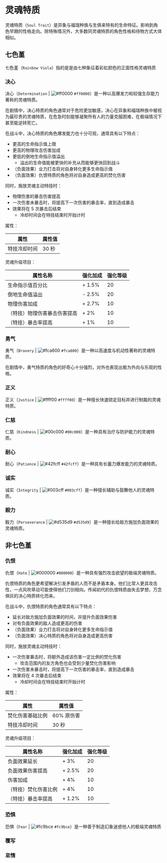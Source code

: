 # 灵魂特质

灵魂特质（`Soul Trait`）是异象与福瑞种族与生俱来特有的生命特征。影响到角色早期的性格走向。除特殊情况外，大多数同灵魂特质的角色性格和待物方式大体相似。

## 七色堇

七色堇（`Rainbow Viola`）指的是是由七种象征着彩虹颜色的正面性格灵魂特质

### 决心

决心（`Determination` | ![#ff0000](https://via.placeholder.com/12/ff0000/000000?text=+) `#ff0000`）是一种以高爆发力和较强生存能力著称的灵魂特质。  

在剧情中，决心特质的角色通常对于危险更加敏感，决心在异象和福瑞种族中被视为最珍贵的灵魂特质，在危急时刻能够凝聚所有人的力量克服困难，在极端情况下甚至能逆转死亡。

在战斗中，决心特质的角色爆发能力也十分可观，通常具有以下特点：
- 更高的生命指示值上限
- 更高的物理攻击伤害加成
- 更低的倒地生命指示值溢出
  - 溢出的生命值能被更快的补充从而能够更快回到战斗
- （负面效果）业力打击将对自身转化更多生命指示值
- （负面效果）仇恨特质的角色将对自身造成更高的焚化伤害

同时，施放灵魂主动特技时：
- 物理伤害的暴击伤害提高
- 一次伤害未暴击时，将提高下一次伤害的暴击率，直到造成暴击
- 效果将在 5 次暴击后结束
  - 冷却时间会在特技结束时开始计时

属性：

|属性|属性值|
|---|---|
|特技冷却时间|30 秒|

灵魂升级项目：

|属性名称|强化加成|强化等级|
|---|---|---|
|生命指示值百分比|+ 1.5%|20|
|倒地生命值溢出|- 2.5%|20|
|物理伤害加成|+ 2.7%|10|
|（特技）物理伤害暴击伤害提高|+ 2%|10|
|（特技）暴击率提高|+ 1%|10|

### 勇气

勇气（`Bravery` | ![#fca600](https://via.placeholder.com/12/fca600/000000?text=+) `#fca600`）是一种以高速度与机动性著称的灵魂特质。

在剧情中，勇气特质的角色的好奇心十分强烈，对外也表现出极为外向与乐观的性格。

<!-- 行动特点：“勇气”使得角色在面向一个方向移动时提升移动速度，当方向大幅度改变时速度回复为正常值。
被动能力：此类特质的角色在攻击时对正前方的攻击对象具有攻击力和防御力加成。
主动特技：使得角色往前冲刺一小段距离。
灵魂升级项目：[+]定向移动速度加成、 [+]定向攻击力、[+]定向防御力、[+]定向角度、[+]冲刺距离、[-]背部防御力
等级阈值：14 -->

### 正义

正义（`Justice` | ![#ffff00](https://via.placeholder.com/12/ffff00/000000?text=+) `#ffff00`）是一种擅长快速锁定目标并进行制裁的灵魂特质。

<!-- 行动特点：“正义”使得角色能快速寻找到对立目标。
被动能力：对对立目标具有攻击力加成。
主动特技：用魔法／能量发射射弹。
灵魂升级项目：[+]定向攻击力加成、[+]射弹发射速度、[+]射弹攻击力、[-]Karma反馈力度、[-]攻击速度
等级阈值：17 -->

### 仁慈

仁慈（`Kindness` | ![#00c000](https://via.placeholder.com/12/00c000/000000?text=+) `#00c000`）是一种具有治疗与防护能力的灵魂特质。

### 耐心

耐心（`Patience` | ![#42fcff](https://via.placeholder.com/12/42fcff/000000?text=+) `#42fcff`）是一种具有长蓄力爆发能力的灵魂特质。

### 诚实

诚实（`Integrity` | ![#003cff](https://via.placeholder.com/12/003cff/000000?text=+) `#003cff`）是一种擅长辅助与鼓舞他人的灵魂特质。

### 毅力

毅力（`Perseverance` | ![#d535d9](https://via.placeholder.com/12/d535d9/000000?text=+) `#d535d9`）是一种擅长给敌方施加负面效果的灵魂特质。


## 非七色堇

### 仇恨

仇恨（`Hate` | ![#000000](https://via.placeholder.com/12/0000000/000000?text=+) `#000000`）是一种具有强烈攻击欲望的极端灵魂特质。

仇恨特质的角色更希望解决引发矛盾的人而不是矛盾本身。他们比常人更具攻击性，一点风吹草动可能使得他们刀剑相向。传闻初代的仇恨特质由失去梦想，万念俱灰的决心特质转化而来。

在战斗中，仇恨特质的角色通常具有以下特点：
- 延长对敌方施加负面效果的时间，并提升负面效果伤害
- 对有负面效果的敌人造成更高的伤害
- （负面效果）业力打击将对自身转化更多生命指示值
- （负面效果）决心特质的角色将对自身造成更高伤害

同时，施放灵魂主动特技时：
- 一次伤害暴击时，将额外造成该伤害一定比例的焚化伤害
  - 攻击范围内的友方角色也会受到少量焚化伤害影响
- 一次伤害未暴击时，将提高下一次伤害的暴击率，直到造成暴击
- 效果将在 4 次暴击后结束
  - 冷却时间会在特技结束时开始计时

属性：

|属性|属性值|
|---|---|
|焚化伤害基础比例|60% 原伤害|
|特技冷却时间|30 秒|

灵魂升级项目：

|属性名称|强化加成|强化等级|
|---|---|---|
|负面效果延长|+ 3%|20|
|负面效果伤害提高|+ 2.5%|20|
|伤害加成|+ 4%|10|
|（特技）焚化伤害比例|+ 4%|10|
|（特技）暴击率提高|+ 1.2%|10|

### 恐惧

恐惧（`Fear` | ![#fc9bce](https://via.placeholder.com/12/fc9bce/000000?text=+) `#fc9bce`）是一种善于制造幻象迷惑他人的极端灵魂特质

### 覆写

### 怠惰